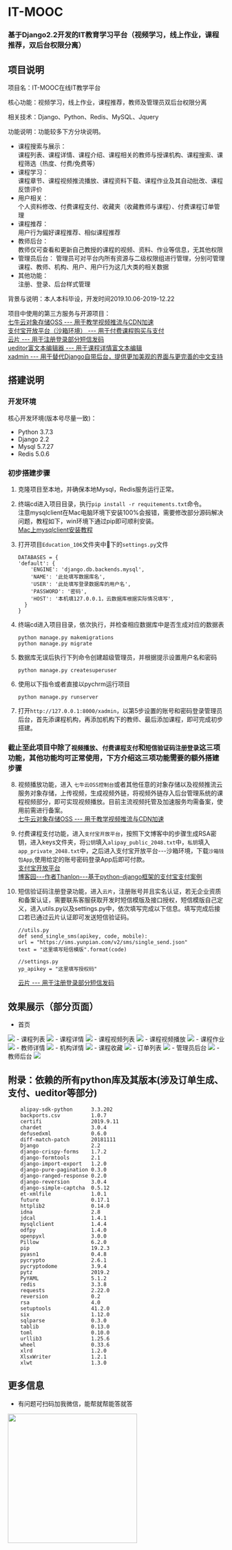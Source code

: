 # IT-MOOC  
### 基于Django2.2开发的IT教育学习平台（视频学习，线上作业，课程推荐，双后台权限分离）

## 项目说明  
项目名：IT-MOOC在线IT教学平台  

核心功能：视频学习，线上作业，课程推荐，教师及管理员双后台权限分离  

相关技术：Django、Python、Redis、MySQL、Jquery   

功能说明：功能较多下方分块说明。  
- 课程搜索与展示：  
课程列表、课程详情、课程介绍、课程相关的教师与授课机构、课程搜索、课程筛选（热度、付费/免费等）
- 课程学习：  
课程章节、课程视频推流播放、课程资料下载、课程作业及其自动批改、课程反馈评价
- 用户相关：  
个人资料修改、付费课程支付、收藏夹（收藏教师与课程）、付费课程订单管理
- 课程推荐：  
用户行为偏好课程推荐、相似课程推荐
- 教师后台：  
教师仅可查看和更新自己教授的课程的视频、资料、作业等信息，无其他权限
- 管理员后台：
管理员可对平台内所有资源与二级权限组进行管理，分别可管理课程、教师、机构、用户、用户行为这几大类的相关数据
- 其他功能：  
注册、登录、后台样式管理

背景与说明：本人本科毕设，开发时间2019.10.06-2019-12.22

项目中使用的第三方服务与开源项目：  
[七牛云对象存储OSS --- 用于教学视频推流与CDN加速](https://www.qiniu.com/products/kodo)   
[支付宝开放平台（沙箱环境） --- 用于付费课程购买与支付](https://opendocs.alipay.com/apis/api_1)    
[云片 --- 用于注册登录部分短信发码](https://github.com/yunpian/yunpian-python-sdk)   
[ueditor富文本编辑器 --- 用于课程详情富文本编辑](https://github.com/fex-team/ueditor)  
[xadmin --- 用于替代Django自带后台，提供更加美观的界面与更完善的中文支持](https://github.com/fex-team/ueditor) 
  
## 搭建说明
### 开发环境
核心开发环境(版本号尽量一致)：
- Python  3.7.3
- Django  2.2
- Mysql  5.7.27
- Redis  5.0.6  

### 初步搭建步骤
1. 克隆项目至本地，并确保本地Mysql，Redis服务运行正常。

2. 终端cd进入项目目录，执行`pip install -r requitements.txt`命令。  
   注意mysqlclient在Mac电脑环境下安装100%会报错，需要修改部分源码解决问题，教程如下，win环境下通过pip即可顺利安装。  
   [Mac上mysqlclient安装教程](https://www.jianshu.com/p/1eb691ce4a35) 

3. 打开项目`Education_106`文件夹中下的`settings.py`文件
    ```
    DATABASES = {
    'default': {
        'ENGINE': 'django.db.backends.mysql',
        'NAME': '此处填写数据库名',
        'USER': '此处填写登录数据库的用户名',
        'PASSWORD': '密码',
        'HOST': '本机填127.0.0.1，云数据库根据实际情况填写',
      }
    } 
    ```

4. 终端cd进入项目目录，依次执行，并检查相应数据库中是否生成对应的数据表
    ```
    python manage.py makemigrations
    python manage.py migrate
    ```

5. 数据库无误后执行下列命令创建超级管理员，并根据提示设置用户名和密码
    ```
    python manage.py createsuperuser
    ```

6. 使用以下指令或者直接以pychrm运行项目
    ```
    python manage.py runserver
    ```

7. 打开`http://127.0.0.1:8000/xadmin`，以第5步设置的账号和密码登录管理员后台，首先添课程机构，再添加机构下的教师、最后添加课程，即可完成初步搭建。

### 截止至此项目中除了`视频播放`、`付费课程支付`和`短信验证码注册登录`这三项功能，其他功能均可正常使用，下方介绍这三项功能需要的额外搭建步骤

8. 视频播放功能，进入 `七牛云OSS控制台`或者其他任意的对象存储以及视频推流云服务对象存储，上传视频，生成视频外链，将视频外链存入后台管理系统的课程视频部分，即可实现视频播放。目前主流视频托管及加速服务均需备案，使用前需进行备案。  
[七牛云对象存储OSS --- 用于教学视频推流与CDN加速](https://www.qiniu.com/products/kodo)  

9. 付费课程支付功能，进入`支付宝开放平台`，按照下文博客中的步骤生成RSA密钥，进入keys文件夹，将`公钥`填入`alipay_public_2048.txt`中，`私钥`填入`app_private_2048.txt`中，之后进入支付宝开放平台---沙箱环境，下载`沙箱钱包App`,使用给定的账号密码登录App后即可付款。  
[支付宝开放平台](https://open.alipay.com/platform/home.htm)   
[博客园---作者Thanlon---基于python-django框架的支付宝支付案例](https://www.cnblogs.com/qikeyishu/p/11564756.html) 

10. 短信验证码注册登录功能，进入`云片`，注册账号并且实名认证，若无企业资质和备案认证，需要联系客服获取开发时短信模版及接口授权，短信模版自己定义，进入utils.py以及settings.py中，依次填写完成以下信息。填写完成后接口若已通过云片认证即可发送短信验证码。
    ```
    //utils.py
    def send_single_sms(apikey, code, mobile):
    url = "https://sms.yunpian.com/v2/sms/single_send.json"
    text = "这里填写短信模版".format(code)
    ```
    ```
    //settings.py
    yp_apikey = "这里填写授权码"
    ```
    [云片 --- 用于注册登录部分短信发码](https://github.com/yunpian/yunpian-python-sdk) 



## 效果展示（部分页面）

- 首页  
<img src="/pic/home.png">
- 课程列表  
<img src="/pic/courselist.png">
- 课程详情  
<img src="/pic/coursedetail.png">
- 课程视频列表  
<img src="/pic/videolist.png">
- 课程视频播放  
<img src="/pic/video.png">
- 课程作业  
<img src="/pic/homework.png">
- 教师详情  
<img src="/pic/teadetail.png">
- 机构详情  
<img src="/pic/orgdetail.png">
- 课程收藏  
<img src="/pic/collect.png">
- 订单列表  
<img src="/pic/orderlist.png">
- 管理员后台  
<img src="/pic/root.png">
- 教师后台  
<img src="/pic/tearoot.png">


## 附录：依赖的所有python库及其版本(涉及订单生成、支付、ueditor等部分)
  ```
      alipay-sdk-python      3.3.202  
      backports.csv          1.0.7    
      certifi                2019.9.11
      chardet                3.0.4    
      defusedxml             0.6.0    
      diff-match-patch       20181111 
      Django                 2.2      
      django-crispy-forms    1.7.2    
      django-formtools       2.1      
      django-import-export   1.2.0    
      django-pure-pagination 0.3.0    
      django-ranged-response 0.2.0    
      django-reversion       3.0.4    
      django-simple-captcha  0.5.12   
      et-xmlfile             1.0.1    
      future                 0.17.1   
      httplib2               0.14.0   
      idna                   2.8      
      jdcal                  1.4.1    
      mysqlclient            1.4.4    
      odfpy                  1.4.0    
      openpyxl               3.0.0    
      Pillow                 6.2.0    
      pip                    19.2.3   
      pyasn1                 0.4.8    
      pycrypto               2.6.1    
      pycryptodome           3.9.4    
      pytz                   2019.2   
      PyYAML                 5.1.2    
      redis                  3.3.8    
      requests               2.22.0   
      reversion              0.2      
      rsa                    4.0      
      setuptools             41.2.0   
      six                    1.12.0   
      sqlparse               0.3.0    
      tablib                 0.13.0   
      toml                   0.10.0   
      urllib3                1.25.6   
      wheel                  0.33.6   
      xlrd                   1.2.0    
      XlsxWriter             1.2.1    
      xlwt                   1.3.0
  ```


## 更多信息
- 有问题可扫码加我微信，能帮就帮能答就答  
<img src="/pic/wx.jpeg" height='300'>
